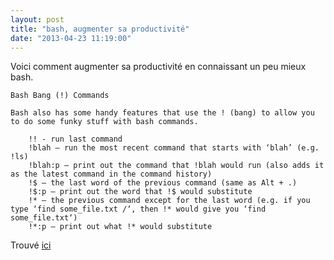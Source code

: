 ```yaml
---
layout: post
title: "bash, augmenter sa productivité"
date: "2013-04-23 11:19:00"
---
```


Voici comment augmenter sa productivité en connaissant un peu mieux bash.

```
Bash Bang (!) Commands

Bash also has some handy features that use the ! (bang) to allow you to do some funky stuff with bash commands.

    !! - run last command
    !blah – run the most recent command that starts with ‘blah’ (e.g. !ls)
    !blah:p – print out the command that !blah would run (also adds it as the latest command in the command history)
    !$ – the last word of the previous command (same as Alt + .)
    !$:p – print out the word that !$ would substitute
    !* – the previous command except for the last word (e.g. if you type ‘find some_file.txt /‘, then !* would give you ‘find some_file.txt‘)
    !*:p – print out what !* would substitute
```

Trouvé [ici](http://www.skorks.com/2009/09/bash-shortcuts-for-maximum-productivity/)
